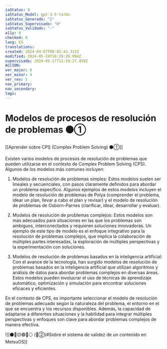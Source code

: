 ```yaml
---
iaStatus: 8
iaStatus_Model: gpt-3.5-turbo
iaStatus_Generado: "I"
iaStatus_Supervisado: "H"
iaStatus_Validado: "-"
a11y: 0
checked: 0
lang: ES
translations: 
created: 2024-04-07T08:02:43.315Z
modified: 2024-05-24T16:29:20.994Z
supervisado: 2024-05-17T11:19:27.459Z
ACCION: 
ver_major: 0
ver_minor: 4
ver_rev: 5
nav_primary: 
nav_secondary: 
tags:
---
```

# Modelos de procesos de resolución de problemas ⚫①

[[Aprender sobre CPS (Complex Problem Solving) ⚫①]]

Existen varios modelos de procesos de resolución de problemas que pueden utilizarse en el contexto de Complex Problem Solving (CPS). Algunos de los modelos más comunes incluyen:

1. Modelos de resolución de problemas simples: Estos modelos suelen ser lineales y secuenciales, con pasos claramente definidos para abordar un problema específico. Algunos ejemplos de estos modelos incluyen el modelo de resolución de problemas de Polya (comprender el problema, idear un plan, llevar a cabo el plan y revisar) y el modelo de resolución de problemas de Osborn-Parnes (clarificar, idear, desarrollar y evaluar).

2. Modelos de resolución de problemas complejos: Estos modelos son más adecuados para situaciones en las que los problemas son ambiguos, interconectados y requieren soluciones innovadoras. Un ejemplo de este tipo de modelo es el enfoque integrativo para la resolución de problemas complejos, que implica la colaboración de múltiples partes interesadas, la exploración de múltiples perspectivas y la experimentación con soluciones.

3. Modelos de resolución de problemas basados en la inteligencia artificial: Con el avance de la tecnología, han surgido modelos de resolución de problemas basados en la inteligencia artificial que utilizan algoritmos y análisis de datos para abordar problemas complejos en diversas áreas. Estos modelos pueden involucrar el uso de técnicas de aprendizaje automático, optimización y simulación para encontrar soluciones eficaces y eficientes.

En el contexto de CPS, es importante seleccionar el modelo de resolución de problemas adecuado según la naturaleza del problema, el entorno en el que se encuentra y los recursos disponibles. Además, la capacidad de adaptarse a diferentes situaciones y la habilidad para integrar múltiples perspectivas y enfoques son clave para abordar problemas complejos de manera efectiva.

![[⚫🔴🟡🟢🔵⚪ (🔴②)#Sobre el sistema de validez de un contenido en MetsuOS]]
